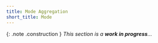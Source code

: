 ```yaml
---
title: Mode Aggregation
short_title: Mode
---
```


{: .note .construction }
_This section is a **work in progress**..._

<div style="min-height: 400px"></div>
